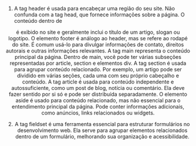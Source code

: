 1) A tag header é usada para encabeçar uma região do seu site. Não confunda com
a tag head, que fornece informações sobre a página. O conteúdo dentro de
<header> é exibido no site e geralmente inclui o título de um artigo, slogan ou
logotipo.
O elemento footer é análogo ao header, mas se refere ao rodapé do site. É comum
usá-lo para divulgar informações de contato, direitos autorais e outras informações
relevantes.
A tag main representa o conteúdo principal da página. Dentro de main, você pode
ter várias subseções representadas por article, section e elementos div.
A tag section é usada para agrupar conteúdo relacionado. Por exemplo, um artigo
pode ser dividido em várias seções, cada uma com seu próprio cabeçalho e
conteúdo.
A tag article é usada para conteúdo independente e autossuficiente, como um post
de blog, notícia ou comentário. Ela deve fazer sentido por si só e pode ser distribuída
separadamente.
O elemento aside é usado para conteúdo relacionado, mas não essencial para o
entendimento principal da página. Pode conter informações adicionais, como
anúncios, links relacionados ou widgets.
  
2) A tag fieldset é uma ferramenta essencial para estruturar formulários no
desenvolvimento web. Ela serve para agrupar elementos relacionados dentro de um
formulário, melhorando sua organização e acessibilidade.
